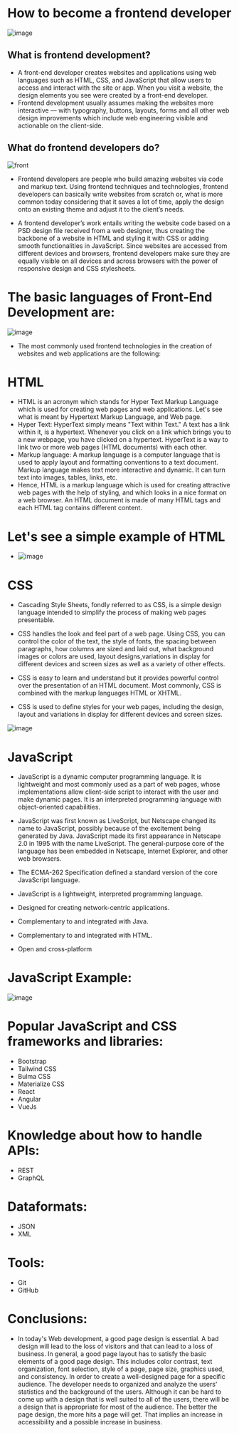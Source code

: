 # How to become a frontend developer
![image](https://user-images.githubusercontent.com/85098894/192598494-94cc1515-6b00-4b90-b764-168cd3c70484.png)


## What is frontend development?
- A front-end developer creates websites and applications using web languages such as HTML, CSS, and JavaScript that allow users to access and interact with the site or app. When you visit a website, the design elements you see were created by a front-end developer.
- Frontend development usually assumes making the websites more interactive — with typography, buttons, layouts, forms and all other web design improvements which include web engineering visible and actionable on the client-side.

## What do frontend developers do?
![front](https://user-images.githubusercontent.com/85098894/192594027-256b3e2e-4764-4822-9d4a-0f0886bf68d3.jpg)

- Frontend developers are people who build amazing websites via code and markup text. Using frontend techniques and technologies, frontend developers can basically write websites from scratch or, what is more common today considering that it saves a lot of time, apply the design onto an existing theme and adjust it to the client’s needs.

- A frontend developer’s work entails writing the website code based on a PSD design file received from a web designer, thus creating the backbone of a website in HTML and styling it with CSS or adding smooth functionalities in JavaScript. Since websites are accessed from different devices and browsers, frontend developers make sure they are equally visible on all devices and across browsers with the power of responsive design and CSS stylesheets.

# The basic languages of Front-End Development are:

![image](https://user-images.githubusercontent.com/85098894/192599330-f03a4b14-dd0c-4b65-b062-8d2283f2e6f0.png)


- The most commonly used frontend technologies in the creation of websites and web applications are the following:

# HTML
- HTML is an acronym which stands for Hyper Text Markup Language which is used for creating web pages and web applications. Let's see what is meant by Hypertext Markup Language, and Web page.
- Hyper Text: HyperText simply means "Text within Text." A text has a link within it, is a hypertext. Whenever you click on a link which brings you to a new webpage, you have clicked on a hypertext. HyperText is a way to link two or more web pages (HTML documents) with each other.
- Markup language: A markup language is a computer language that is used to apply layout and formatting conventions to a text document. Markup language makes text more interactive and dynamic. It can turn text into images, tables, links, etc.
- Hence, HTML is a markup language which is used for creating attractive web pages with the help of styling, and which looks in a nice format on a web browser. An HTML document is made of many HTML tags and each HTML tag contains different content.
# Let's see a simple example of HTML
- ![image](https://user-images.githubusercontent.com/85098894/192602875-0995ba04-7863-4417-aae7-02a6fd263781.png)

# CSS
- Cascading Style Sheets, fondly referred to as CSS, is a simple design language intended to simplify the process of making web pages presentable.

- CSS handles the look and feel part of a web page. Using CSS, you can control the color of the text, the style of fonts, the spacing between paragraphs, how columns are sized and laid out, what background images or colors are used, layout designs,variations in display for different devices and screen sizes as well as a variety of other effects.

- CSS is easy to learn and understand but it provides powerful control over the presentation of an HTML document. Most commonly, CSS is combined with the markup languages HTML or XHTML.
- CSS is used to define styles for your web pages, including the design, layout and variations in display for different devices and screen sizes.


![image](https://user-images.githubusercontent.com/85098894/192603599-e312ef77-b7f8-4060-818a-04e8399affb2.png)

# JavaScript
- JavaScript is a dynamic computer programming language. It is lightweight and most commonly used as a part of web pages, whose implementations allow client-side script to interact with the user and make dynamic pages. It is an interpreted programming language with object-oriented capabilities.

- JavaScript was first known as LiveScript, but Netscape changed its name to JavaScript, possibly because of the excitement being generated by Java. JavaScript made its first appearance in Netscape 2.0 in 1995 with the name LiveScript. The general-purpose core of the language has been embedded in Netscape, Internet Explorer, and other web browsers.

- The ECMA-262 Specification defined a standard version of the core JavaScript language.

- JavaScript is a lightweight, interpreted programming language.
 - Designed for creating network-centric applications.
- Complementary to and integrated with Java.
- Complementary to and integrated with HTML.
- Open and cross-platform


# JavaScript Example:
![image](https://user-images.githubusercontent.com/85098894/192604457-b5db25f8-c65a-4cbf-b948-060faff40040.png)

# Popular JavaScript and CSS frameworks and libraries:
- Bootstrap
- Tailwind CSS
- Bulma CSS
- Materialize CSS
- React
- Angular
- VueJs


# Knowledge about how to handle APIs:

- REST
- GraphQL


# Dataformats:

- JSON
- XML


# Tools:

- Git
- GitHub

# Conclusions:
- In today's Web development, a good page design is essential. A bad design will lead to the loss of visitors and that can lead to a loss of business. In general, a good page layout has to satisfy the basic elements of a good page design. This includes color contrast, text organization, font selection, style of a page, page size, graphics used, and consistency. In order to create a well-designed page for a specific audience. The developer needs to organized and analyze the users' statistics and the background of the users. Although it can be hard to come up with a design that is well suited to all of the users, there will be a design that is appropriate for most of the audience. The better the page design, the more hits a page will get. That implies an increase in accessibility and a possible increase in business.
